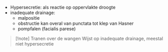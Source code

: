 - Hypersecretie: als reactie op oppervlakte droogte
- inadequate drainage: 
	- malpositie
	- obstructie kan overal van punctata tot klep van Hasner
	- pompfalen (facialis parese)


> [!note] Tranen over de wangen
> Wijst op inadequate drainage, meestal niet hypersecretie





